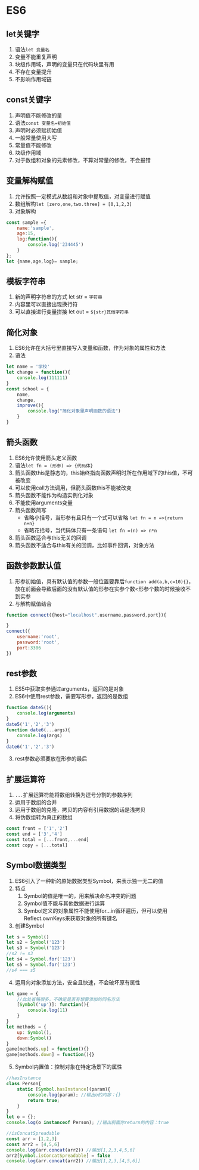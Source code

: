 # ES6

## let关键字
1. 语法`let 变量名`
2. 变量不能重复声明
3. 块级作用域，声明的变量只在代码块里有用
4. 不存在变量提升
5. 不影响作用域链

## const关键字
1. 声明值不能修改的量
2. 语法`const 变量名=初始值`
3. 声明时必须赋初始值
4. 一般常量使用大写
5. 常量值不能修改
6. 块级作用域
7. 对于数组和对象的元素修改，不算对常量的修改，不会报错

## 变量解构赋值
1. 允许按照一定模式从数组和对象中提取值，对变量进行赋值
2. 数组解构`let [zero,one,two.three] = [0,1,2,3]`
3. 对象解构
```JavaScript
const sample ={
    name:'sample',
    age:15,
    log:function(){
        console.log('234445')
    }
};
let {name,age,log}= sample;
```

## 模板字符串
1. 新的声明字符串的方式 let str = `字符串`
2. 内容里可以直接出现换行符
3. 可以直接进行变量拼接 let out = `${str}其他字符串`

## 简化对象
1. ES6允许在大括号里直接写入变量和函数，作为对象的属性和方法
2. 语法
```JavaScript
let name = '学校'
let change = function(){
    console.log(111111)
}
const school = {
    name,
    change,
    improve(){
        console.log("简化对象里声明函数的语法")
    }
}
```

## 箭头函数
1. ES6允许使用箭头定义函数
2. 语法`let fn = (形参) => {代码体}`
3. 箭头函数this是静态的，this始终指向函数声明时所在作用域下的this值，不可被改变
4. 可以使用call方法调用，但箭头函数this不能被改变
5. 箭头函数不能作为构造实例化对象
6. 不能使用arguments变量
7. 箭头函数简写
   + 省略小括号，当形参有且只有一个式可以省略 `let fn = n =>{return n+n}`
   + 省略花括号，当代码体只有一条语句 `let fn =(n) => n*n`
8. 箭头函数适合与this无关的回调
9. 箭头函数不适合与this有关的回调，比如事件回调，对象方法


## 函数参数默认值
1. 形参初始值，具有默认值的参数一般位置要靠后`function add(a,b,c=10){}`，放在前面会导致后面的没有默认值的形参在实参个数<形参个数的时候接收不到实参
2. 与解构赋值结合
```JavaScript
function connect({host="localhost",username,password,port}){

}
connect({
    username:'root',
    password:'root',
    port:3306
})
```

## rest参数
1. ES5中获取实参通过arguments，返回的是对象
2. ES6中使用rest参数，需要写形参，返回的是数组
```JavaScript
function date5(){
    console.log(arguments)
}
date5('1','2','3')
function date6(...args){
    console.log(args)
}
date6('1','2','3')
```
3. rest参数必须要放在形参的最后

## 扩展运算符
1. `...`扩展运算符能将数组转换为逗号分割的参数序列
2. 运用于数组的合并
3. 运用于数组的克隆，拷贝的内容有引用数据的话是浅拷贝
4. 将伪数组转为真正的数组
```JavaScript
const front = ['1','2']
const end = ['3','4']
const total = [...front,...end]
const copy = [...total]
```

## Symbol数据类型
1. ES6引入了一种新的原始数据类型Symbol，来表示独一无二的值
2. 特点
   1. Symbol的值是唯一的，用来解决命名冲突的问题
   2. Symbol值不能与其他数据进行运算
   3. Symbol定义的对象属性不能使用for...in循环遍历，但可以使用Reflect.ownKeys来获取对象的所有键名
3. 创建Symbol
```JavaScript
let s = Symbol()
let s2 = Symbol('123')
let s3 = Symbol('123')
//s2 != s3
let s4 = Symbol.for('123')
let s5 = Symbol.for('123')
//s4 === s5
```
4. 运用向对象添加方法，安全且快速，不会破坏原有属性
```JavaScript
let game = {
    //此处省略很多，不确定是否有想要添加的同名方法
    [Symbol('up')]: function(){
        console.log(11)
    }
}
let methods = {
    up: Symbol(),
    down:Symbol()
}
game[methods.up] = function(){}
game[methods.down] = function(){}
```
5. Symbol内置值：控制对象在特定场景下的属性
```JavaScript
//hasInstance
class Person{
    static [Symbol.hasInstance](param){
        console.log(param); //输出o的内容：{}
        return true;
    }
}
let o = {};
console.log(o instanceof Person); //输出前面你return的内容：true

//isConcatSpreadable
const arr = [1,2,3]
const arr2 = [4,5,6]
console.log(arr.concat(arr2)) //输出[1,2,3,4,5,6]
arr2[Symbol.isConcatSpreadable] = false
console.log(arr.concat(arr2)) //输出[1,2,3,[4,5,6]]
```